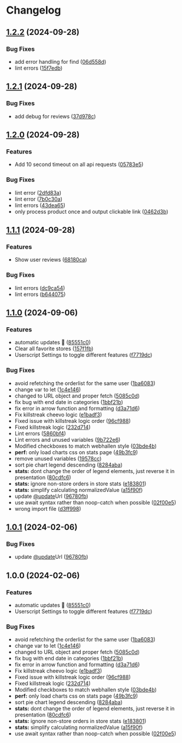 # Changelog

## [1.2.2](https://github.com/Furiiku/webhallen-userscripts/compare/v1.2.1...v1.2.2) (2024-09-28)


### Bug Fixes

* add error handling for find ([06d558d](https://github.com/Furiiku/webhallen-userscripts/commit/06d558d0d086f774e6ceb42d4d48411851992da4))
* lint errors ([15f7edb](https://github.com/Furiiku/webhallen-userscripts/commit/15f7edbc0445d5d6d331908d2d7eeeb939ca5a5f))

## [1.2.1](https://github.com/Furiiku/webhallen-userscripts/compare/v1.2.0...v1.2.1) (2024-09-28)


### Bug Fixes

* add debug for reviews ([37d978c](https://github.com/Furiiku/webhallen-userscripts/commit/37d978c0af76cab69e0eae8d5506101fd9c7c99b))

## [1.2.0](https://github.com/Furiiku/webhallen-userscripts/compare/v1.1.1...v1.2.0) (2024-09-28)


### Features

* Add 10 second timeout on all api requests ([05783e5](https://github.com/Furiiku/webhallen-userscripts/commit/05783e53cfada93305c62e2c2e9b85e23f9ba81f))


### Bug Fixes

* lint error ([2dfd83a](https://github.com/Furiiku/webhallen-userscripts/commit/2dfd83aa5ff1ed538dac6bbc116f409b2197721d))
* lint error ([7b0c30a](https://github.com/Furiiku/webhallen-userscripts/commit/7b0c30a93462fcc3fab2460095e7afbd91320d83))
* lint errors ([43dea65](https://github.com/Furiiku/webhallen-userscripts/commit/43dea65ed2b958084b188e5e402bd96253e84d1d))
* only process product once and output clickable link ([0462d3b](https://github.com/Furiiku/webhallen-userscripts/commit/0462d3b4d95e1612b717bc7e599e9b03136cb16a))

## [1.1.1](https://github.com/Furiiku/webhallen-userscripts/compare/v1.1.0...v1.1.1) (2024-09-28)


### Features

* Show user reviews ([68180ca](https://github.com/Furiiku/webhallen-userscripts/commit/68180cae248b8b9a959e4bb6fbfaa3fa46f73f4c))


### Bug Fixes

* lint errors ([dc9ca54](https://github.com/Furiiku/webhallen-userscripts/commit/dc9ca540e45e1c37574e8e56ab8113b81c8e3204))
* lint errors ([b644075](https://github.com/Furiiku/webhallen-userscripts/commit/b644075b2c6b447184f2b168f6fd9bcbf3e57bd8))

## [1.1.0](https://github.com/Furiiku/webhallen-userscripts/compare/v1.0.1...v1.1.0) (2024-09-06)


### Features

* automatic updates 🙏 ([85551c0](https://github.com/Furiiku/webhallen-userscripts/commit/85551c0f6f2a5770dfa65d56166d989c9351a0b4))
* Clear all favorite stores ([157f1fb](https://github.com/Furiiku/webhallen-userscripts/commit/157f1fb9ee63f8129d8a74f2f648ab18a2c93579))
* Userscript Settings to toggle different features ([f7719dc](https://github.com/Furiiku/webhallen-userscripts/commit/f7719dcdb88ee9d50d19f2d8ac523e6005a41ec6))


### Bug Fixes

* avoid refetching the orderlist for the same user ([1ba6083](https://github.com/Furiiku/webhallen-userscripts/commit/1ba60838e5412e397f11838687da1b24ce15daae))
* change var to let ([1c4e146](https://github.com/Furiiku/webhallen-userscripts/commit/1c4e146fcd9e492e4eea006ffeb963c0fa510dae))
* changed to URL object and proper fetch ([5085c0d](https://github.com/Furiiku/webhallen-userscripts/commit/5085c0dbb72c4a045c081abefca4549b80e94d29))
* fix bug with end date in categories ([1bbf21b](https://github.com/Furiiku/webhallen-userscripts/commit/1bbf21bacefd43a84bc81d083ef1a1631920cbcc))
* fix error in arrow function and formatting ([d3a71d6](https://github.com/Furiiku/webhallen-userscripts/commit/d3a71d628fc2ac439c627167d79553199ebae1f3))
* Fix killstreak cheevo logic ([e1badf3](https://github.com/Furiiku/webhallen-userscripts/commit/e1badf354574f1a704d9f0227acbbd905d17173f))
* Fixed issue with killstreak logic order ([96cf988](https://github.com/Furiiku/webhallen-userscripts/commit/96cf988c747dd4faa356ddae108ec16ca943af28))
* Fixed killstreak logic ([232d714](https://github.com/Furiiku/webhallen-userscripts/commit/232d714b3c990f541607ff16a534b6332296b6c7))
* Lint errors ([5860bf4](https://github.com/Furiiku/webhallen-userscripts/commit/5860bf4af755c8f172a86d17b0e881172a1e6ed2))
* Lint errors and unused variables ([9b722e6](https://github.com/Furiiku/webhallen-userscripts/commit/9b722e689ec8021361180d3eaecf9f6e593ad22e))
* Modified checkboxes to match webhallen style ([03bde4b](https://github.com/Furiiku/webhallen-userscripts/commit/03bde4b57b25d19d3a34b1c68fef2189270a218a))
* **perf:** only load charts css on stats page ([49b3fc9](https://github.com/Furiiku/webhallen-userscripts/commit/49b3fc930a031c7d0c08f771d7874509e2493797))
* remove unused variables ([19578cc](https://github.com/Furiiku/webhallen-userscripts/commit/19578cc8f6ca10277dc54324030034bdd69de6bc))
* sort pie chart legend descending ([8284aba](https://github.com/Furiiku/webhallen-userscripts/commit/8284aba1b5d67b1c1b0325a6135f8e17824f6956))
* **stats:** dont change the order of legend elements, just reverse it in presentation ([80cdfc6](https://github.com/Furiiku/webhallen-userscripts/commit/80cdfc6ea67c1a74c8e66fbf0561432a2493d4ab))
* **stats:** ignore non-store orders in store stats ([e183801](https://github.com/Furiiku/webhallen-userscripts/commit/e1838016b824f1b7c781aaa735817e967b7784da))
* **stats:** simplify calculating normalizedValue ([a15f90f](https://github.com/Furiiku/webhallen-userscripts/commit/a15f90fb32bad8b02aa0b272114ca36e759d7ab9))
* update [@update](https://github.com/update)Url ([96780fb](https://github.com/Furiiku/webhallen-userscripts/commit/96780fb3def742ef10bf7c61cb5a5c9948d08d20))
* use await syntax rather than noop-catch when possible ([02f00e5](https://github.com/Furiiku/webhallen-userscripts/commit/02f00e5141420617acc27bebfc179b363d1f2c28))
* wrong import file ([d3ff998](https://github.com/Furiiku/webhallen-userscripts/commit/d3ff99819b4c006dbd7aec59e1df11fd35859e6a))

## [1.0.1](https://github.com/Schanihbg/webhallen-userscript/compare/v1.0.0...v1.0.1) (2024-02-06)


### Bug Fixes

* update [@update](https://github.com/update)Url ([96780fb](https://github.com/Schanihbg/webhallen-userscript/commit/96780fb3def742ef10bf7c61cb5a5c9948d08d20))

## 1.0.0 (2024-02-06)


### Features

* automatic updates 🙏 ([85551c0](https://github.com/Schanihbg/webhallen-userscript/commit/85551c0f6f2a5770dfa65d56166d989c9351a0b4))
* Userscript Settings to toggle different features ([f7719dc](https://github.com/Schanihbg/webhallen-userscript/commit/f7719dcdb88ee9d50d19f2d8ac523e6005a41ec6))


### Bug Fixes

* avoid refetching the orderlist for the same user ([1ba6083](https://github.com/Schanihbg/webhallen-userscript/commit/1ba60838e5412e397f11838687da1b24ce15daae))
* change var to let ([1c4e146](https://github.com/Schanihbg/webhallen-userscript/commit/1c4e146fcd9e492e4eea006ffeb963c0fa510dae))
* changed to URL object and proper fetch ([5085c0d](https://github.com/Schanihbg/webhallen-userscript/commit/5085c0dbb72c4a045c081abefca4549b80e94d29))
* fix bug with end date in categories ([1bbf21b](https://github.com/Schanihbg/webhallen-userscript/commit/1bbf21bacefd43a84bc81d083ef1a1631920cbcc))
* fix error in arrow function and formatting ([d3a71d6](https://github.com/Schanihbg/webhallen-userscript/commit/d3a71d628fc2ac439c627167d79553199ebae1f3))
* Fix killstreak cheevo logic ([e1badf3](https://github.com/Schanihbg/webhallen-userscript/commit/e1badf354574f1a704d9f0227acbbd905d17173f))
* Fixed issue with killstreak logic order ([96cf988](https://github.com/Schanihbg/webhallen-userscript/commit/96cf988c747dd4faa356ddae108ec16ca943af28))
* Fixed killstreak logic ([232d714](https://github.com/Schanihbg/webhallen-userscript/commit/232d714b3c990f541607ff16a534b6332296b6c7))
* Modified checkboxes to match webhallen style ([03bde4b](https://github.com/Schanihbg/webhallen-userscript/commit/03bde4b57b25d19d3a34b1c68fef2189270a218a))
* **perf:** only load charts css on stats page ([49b3fc9](https://github.com/Schanihbg/webhallen-userscript/commit/49b3fc930a031c7d0c08f771d7874509e2493797))
* sort pie chart legend descending ([8284aba](https://github.com/Schanihbg/webhallen-userscript/commit/8284aba1b5d67b1c1b0325a6135f8e17824f6956))
* **stats:** dont change the order of legend elements, just reverse it in presentation ([80cdfc6](https://github.com/Schanihbg/webhallen-userscript/commit/80cdfc6ea67c1a74c8e66fbf0561432a2493d4ab))
* **stats:** ignore non-store orders in store stats ([e183801](https://github.com/Schanihbg/webhallen-userscript/commit/e1838016b824f1b7c781aaa735817e967b7784da))
* **stats:** simplify calculating normalizedValue ([a15f90f](https://github.com/Schanihbg/webhallen-userscript/commit/a15f90fb32bad8b02aa0b272114ca36e759d7ab9))
* use await syntax rather than noop-catch when possible ([02f00e5](https://github.com/Schanihbg/webhallen-userscript/commit/02f00e5141420617acc27bebfc179b363d1f2c28))
